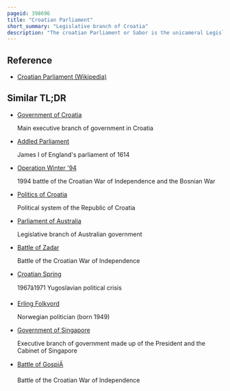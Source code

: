 ```yaml
---
pageid: 398696
title: "Croatian Parliament"
short_summary: "Legislative branch of Croatia"
description: "The croatian Parliament or Sabor is the unicameral Legislature of the Republic of Croatia. Under the Terms of the croatian Constitution the Sabor represents the People and is vested with legislative Power. The Sabor is composed of 151 Members who are elected in secret Ballot for a four-year Term on the Basis of direct Universal and equal Suffrage. Seats are allocated according to the croatian Parliament electoral Districts 140 Members of the Parliament are elected in Multi-Seat Constituencies. An additional three Seats are reserved for the Diaspora and Croats in Bosnia and Herzegovina while national Minorities have eight Seats reserved in Parliament. The Sabor is presided over by a Speaker who is assisted by at least one Deputy Speaker."
---
```


## Reference

- [Croatian Parliament (Wikipedia)](https://en.wikipedia.org/?curid=398696)

## Similar TL;DR

- [Government of Croatia](/tldr/en/government-of-croatia)

  Main executive branch of government in Croatia

- [Addled Parliament](/tldr/en/addled-parliament)

  James I of England's parliament of 1614

- [Operation Winter '94](/tldr/en/operation-winter-94)

  1994 battle of the Croatian War of Independence and the Bosnian War

- [Politics of Croatia](/tldr/en/politics-of-croatia)

  Political system of the Republic of Croatia

- [Parliament of Australia](/tldr/en/parliament-of-australia)

  Legislative branch of Australian government

- [Battle of Zadar](/tldr/en/battle-of-zadar)

  Battle of the Croatian War of Independence

- [Croatian Spring](/tldr/en/croatian-spring)

  1967â1971 Yugoslavian political crisis

- [Erling Folkvord](/tldr/en/erling-folkvord)

  Norwegian politician (born 1949)

- [Government of Singapore](/tldr/en/government-of-singapore)

  Executive branch of government made up of the President and the Cabinet of Singapore

- [Battle of GospiÄ](/tldr/en/battle-of-gospic)

  Battle of the Croatian War of Independence
